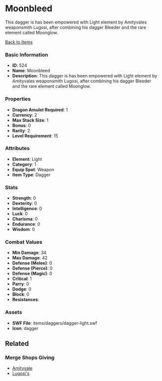 # Moonbleed

This dagger is has been empowered with Light element by Amityvales weaponsmith Lugosi, after combining his dagger Bleeder and the rare element called Moonglow.

[Back to Items](../items.md)

### Basic Information

- **ID**: 524
- **Name**: Moonbleed
- **Description**: This dagger is has been empowered with Light element by Amityvales weaponsmith Lugosi, after combining his dagger Bleeder and the rare element called Moonglow.

### Properties

- **Dragon Amulet Required**: 1
- **Currency**: 2
- **Max Stack Size**: 1
- **Bonus**: 0
- **Rarity**: 2
- **Level Requirement**: 15

### Attributes

- **Element**: Light
- **Category**: 1
- **Equip Spot**: Weapon
- **Item Type**: Dagger

### Stats

- **Strength**: 0
- **Dexterity**: 0
- **Intelligence**: 0
- **Luck**: 0
- **Charisma**: 0
- **Endurance**: 0
- **Wisdom**: 0

### Combat Values

- **Min Damage**: 34
- **Max Damage**: 42
- **Defense (Melee)**: 0
- **Defense (Pierce)**: 0
- **Defense (Magic)**: 0
- **Critical**: 1
- **Parry**: 0
- **Dodge**: 0
- **Block**: 0
- **Resistances**: 

### Assets

- **SWF File**: items/daggers/dagger-light.swf
- **Icon**: dagger

## Related

### Merge Shops Giving

- [Amityvale](../merge-shops/7-amityvale.md)
- [Lugosi's](../merge-shops/21-lugosi-s.md)

